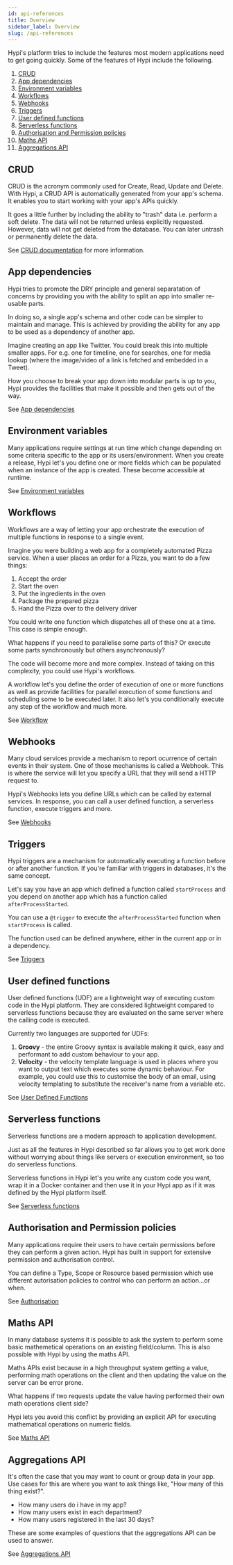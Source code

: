 ```yaml
---
id: api-references
title: Overview
sidebar_label: Overview
slug: /api-references
---
```


Hypi's platform tries to include the features most modern applications need to get going quickly. Some of the features of Hypi include the following. 

1.  [CRUD](#crud)
2.  [App dependencies](#app-dependencies)
3.  [Environment variables](#environment-variables)
4.  [Workflows](#workflows)
5.  [Webhooks](#webhooks)
6.  [Triggers](#triggers)
7.  [User defined functions](#user-defined-functions)
8.  [Serverless functions](#serverless-functions)
9.  [Authorisation and Permission policies](#authorisation-and-permission-policies)
10. [Maths API](#maths-api)
11. [Aggregations API](#aggregations-api)

## CRUD

CRUD is the acronym commonly used for Create, Read, Update and Delete. With Hypi, a CRUD API is automatically generated from your app's schema.  It enables you to start working with your app's APIs quickly.

It goes a little further by including the ability to "trash" data i.e. perform a soft delete. The data will not be returned unless explicitly requested. However, data will not get deleted from the database. You can later untrash or permanently delete the data.

See  [CRUD documentation](crud.md) for more information.

## App dependencies

Hypi tries to promote the DRY principle and general separatation of concerns by providing you with the ability to split an app into smaller re-usable parts.

In doing so, a single app's schema and other code can be simpler to maintain and manage. This is achieved by providing the ability for any app to be used as a dependency of another app.

Imagine creating an app like Twitter. You could break this into multiple smaller apps. For e.g. one for timeline, one for searches, one for media lookup (where the image/video of a link is fetched and embedded in a Tweet).

How you choose to break your app down into modular parts is up to you, Hypi provides the facilities that make it possible and then gets out of the way.

See [App dependencies](ui-add-dependencies.md)

## Environment variables

Many applications require settings at run time which change depending on some criteria specific to the app or its users/environment. When you create a release, Hypi let's you define one or more fields which can be populated when an instance of the app is created. These become accessible at runtime.

See [Environment variables](ui-add-environment-var.md)

## Workflows

Workflows are a way of letting your app orchestrate the execution of multiple functions in response to a single event.

Imagine you were building a web app for a completely automated Pizza service.
When a user places an order for a Pizza, you want to do a few things:

1. Accept the order
2. Start the oven
3. Put the ingredients in the oven
4. Package the prepared pizza
5. Hand the Pizza over to the delivery driver

You could write one function which dispatches all of these one at a time. This case is simple enough.

What happens if you need to parallelise some parts of this?
Or execute some parts synchronously but others asynchronously?

The code will become more and more complex. Instead of taking on this complexity, you could use Hypi's workflows.

A workflow let's you define the order of execution of one or more functions as well as provide facilities for parallel execution of some functions and scheduling some to be executed later. It also let's you conditionally execute any step of the workflow and much more.

See [Workflow](workflow.md)

## Webhooks

Many cloud services provide a mechanism to report ocurrence of certain events in their system.
One of those mechanisms is called a Webhook. This is where the service will let you specify a URL that they will send a HTTP request to.

Hypi's Webhooks lets you define URLs which can be called by external services.
In response, you can call a user defined function, a serverless function, execute triggers and more.

See [Webhooks](webhook.md)

## Triggers

Hypi triggers are a mechanism for automatically executing a function before or after another function.
If you're familiar with triggers in databases, it's the same concept.

Let's say you have an app which defined a function called `startProcess` and you depend on another app which has a function called `afterProcessStarted`.

You can use a `@trigger` to execute the `afterProcessStarted` function when `startProcess` is called.

The function used can be defined anywhere, either in the current app or in a dependency.

See [Triggers](triggers.md)

## User defined functions

User defined functions (UDF) are a lightweight way of executing custom code in the Hypi platform.
They are considered lightweight compared to serverless functions because they are evaluated on the same server where the calling code is executed.

Currently two languages are supported for UDFs:

1. **Groovy** - the entire Groovy syntax is available making it quick, easy and performant to add custom behaviour to your app.
2. **Velocity** - the velocity template language is used in places where you want to output text which executes some dynamic behaviour. For example, you could use this to customise the body of an email, using velocity templating to substitute the receiver's name from a variable etc.

See [User Defined Functions](userdefinedfunctions.md)

## Serverless functions

Serverless functions are a modern approach to application development.

Just as all the features in Hypi described so far allows you to get work done without worrying about things like servers or execution environment, so too do serverless functions.

Serverless functions in Hypi let's you write any custom code you want, wrap it in a Docker container and then use it in your Hypi app as if it was defined by the Hypi platform itself.

See [Serverless functions](serverlessfunction.md)

## Authorisation and Permission policies

Many applications require their users to have certain permissions before they can perform a given action.
Hypi has built in support for extensive permission and authorisation control.

You can define a Type, Scope or Resource based permission which use different autorisation policies to control who can perform an action...or when.

See [Authorisation](authorisation.md)

## Maths API

In many database systems it is possible to ask the system to perform some basic mathemetical operations on an existing field/column. This is also possible with Hypi by using the maths API.

Maths APIs exist because in a high throughput system getting a value, performing math operations on the client and then updating the value on the server can be error prone.

What happens if two requests update the value having performed their own math operations client side?

Hypi lets you avoid this conflict by providing an explicit API for executing mathematical operations on numeric fields.

See [Maths API](mathsapi.md)

## Aggregations API

It's often the case that you may want to count or group data in your app.
Use cases for this are where you want to ask things like, "How many of this thing exist?".

* How many users do i have in my app?
* How many users exist in each department?
* How many users registered in the last 30 days?

These are some examples of questions that the aggregations API can be used to answer.

See [Aggregations API](aggregation.md)